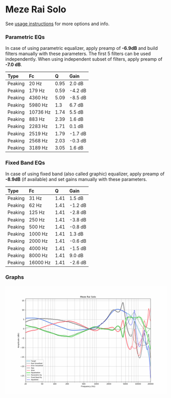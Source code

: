 # Meze Rai Solo
See [usage instructions](https://github.com/jaakkopasanen/AutoEq#usage) for more options and info.

### Parametric EQs
In case of using parametric equalizer, apply preamp of **-6.9dB** and build filters manually
with these parameters. The first 5 filters can be used independently.
When using independent subset of filters, apply preamp of **-7.0 dB**.

| Type    | Fc       |    Q | Gain    |
|:--------|:---------|:-----|:--------|
| Peaking | 20 Hz    | 0.95 | 2.0 dB  |
| Peaking | 179 Hz   | 0.59 | -4.2 dB |
| Peaking | 4360 Hz  | 5.09 | -8.5 dB |
| Peaking | 5980 Hz  | 1.3  | 6.7 dB  |
| Peaking | 10736 Hz | 1.74 | 5.5 dB  |
| Peaking | 883 Hz   | 2.39 | 1.6 dB  |
| Peaking | 2283 Hz  | 1.71 | 0.1 dB  |
| Peaking | 2519 Hz  | 1.79 | -1.7 dB |
| Peaking | 2568 Hz  | 2.03 | -0.3 dB |
| Peaking | 3189 Hz  | 3.05 | 1.6 dB  |

### Fixed Band EQs
In case of using fixed band (also called graphic) equalizer, apply preamp of **-8.9dB**
(if available) and set gains manually with these parameters.

| Type    | Fc       |    Q | Gain    |
|:--------|:---------|:-----|:--------|
| Peaking | 31 Hz    | 1.41 | 1.5 dB  |
| Peaking | 62 Hz    | 1.41 | -1.2 dB |
| Peaking | 125 Hz   | 1.41 | -2.8 dB |
| Peaking | 250 Hz   | 1.41 | -3.8 dB |
| Peaking | 500 Hz   | 1.41 | -0.8 dB |
| Peaking | 1000 Hz  | 1.41 | 1.3 dB  |
| Peaking | 2000 Hz  | 1.41 | -0.6 dB |
| Peaking | 4000 Hz  | 1.41 | -1.5 dB |
| Peaking | 8000 Hz  | 1.41 | 9.0 dB  |
| Peaking | 16000 Hz | 1.41 | -2.6 dB |

### Graphs
![](./Meze%20Rai%20Solo.png)
